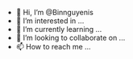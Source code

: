 - 👋 Hi, I’m @Binnguyenis
- 👀 I’m interested in ...
- 🌱 I’m currently learning ...
- 💞️ I’m looking to collaborate on ...
- 📫 How to reach me ...

<!---
Binnguyenis/Binnguyenis is a ✨ special ✨ repository because its `README.md` (this file) appears on your GitHub profile.
You can click the Preview link to take a look at your changes.
--->
